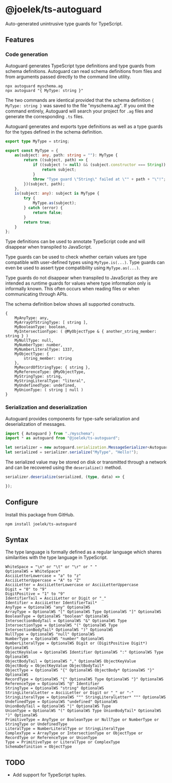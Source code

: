 # @joelek/ts-autoguard

Auto-generated unintrusive type guards for TypeScript.

## Features

### Code generation

Autoguard generates TypeScript type definitions and type guards from schema definitions. Autoguard can read schema definitions from files and from arguments passed directly to the command line utility.

```
npx autoguard myschema.ag
npx autoguard "{ MyType: string }"
```

The two commands are identical provided that the schema definition `{ MyType: string }` was saved to the file "myschema.ag". If you omit the command entirely, Autoguard will search your project for `.ag` files and generate the corresponding `.ts` files.

Autoguard generates and exports type definitions as well as a type guards for the types defined in the schema definition.

```ts
export type MyType = string;

export const MyType = {
	as(subject: any, path: string = ""): MyType {
		return ((subject, path) => {
			if ((subject != null) && (subject.constructor === String)) {
				return subject;
			}
			throw "Type guard \"String\" failed at \"" + path + "\"!";
		})(subject, path);
	},
	is(subject: any): subject is MyType {
		try {
			MyType.as(subject);
		} catch (error) {
			return false;
		}
		return true;
	}
};
```

Type definitions can be used to annotate TypeScript code and will disappear when transpiled to JavaScript.

Type guards can be used to check whether certain values are type compatible with user-defined types using `MyType.is(...)`. Type guards can even be used to assert type compatibility using `MyType.as(...)`.

Type guards do not disappear when transpiled to JavaScript as they are intended as runtime guards for values where type information only is informally known. This often occurs when reading files or when communicating through APIs.

The schema definition below shows all supported constructs.

```
{
	MyAnyType: any,
	MyArrayOfStringType: [ string ],
	MyBooleanType: boolean,
	MyIntersectionType: ( @MyObjectType & { another_string_member: string } )
	MyNullType: null,
	MyNumberType: number,
	MyNumberLiteralType: 1337,
	MyObjectType: {
		string_member: string
	},
	MyRecordOfStringType: { string },
	MyReferenceType: @MyObjectType,
	MyStringType: string,
	MyStringLiteralType: "literal",
	MyUndefinedType: undefined,
	MyUnionType: ( string | null )
}
```

### Serialization and deserialization

Autoguard provides components for type-safe serialization and deserialization of messages.

```ts
import { Autoguard } from "./myschema";
import * as autoguard from "@joelek/ts-autoguard";

let serializer = new autoguard.serialization.MessageSerializer<Autoguard>(Autoguard);
let serialized = serializer.serialize("MyType", "Hello!");
```

The serialized value may be stored on disk or transmitted through a network and can be recovered using the `deserialize()` method.

```ts
serializer.deserialize(serialized, (type, data) => {

});
```

## Configure

Install this package from GitHub.

```
npm install joelek/ts-autoguard
```

## Syntax

The type language is formally defined as a regular language which shares similarities with the type language in TypeScript.

```
WhiteSpace = "\n" or "\t" or "\r" or " "
OptionalWS = WhiteSpace*
AsciiLetterLowercase = "a" to "z"
AsciiLetterUppercase = "A" to "Z"
AsciiLetter = AsciiLetterLowercase or AsciiLetterUppercase
Digit = "0" to "9"
DigitPositive = "1" to "9"
IdentifierTail = AsciiLetter or Digit or "_"
Identifier = AsciiLetter IdentifierTail*
AnyType = OptionalWS "any" OptionalWS
ArrayType = OptionalWS "[" OptionalWS Type OptionalWS "]" OptionalWS
BooleanType = OptionalWS "boolean" OptionalWS
IntersectionBodyTail = OptionalWS "&" OptionalWS Type
IntersectionType = OptionalWS "(" OptionalWS Type IntersectionBodyTail* OptionalWS ")" OptionalWS
NullType = OptionalWS "null" OptionalWS
NumberType = OptionalWS "number" OptionalWS
NumberLiteralType = OptionalWS Digit or (DigitPositive Digit*) OptionalWS
ObjectKeyValue = OptionalWS Identifier OptionalWS ":" OptionalWS Type OptionalWS
ObjectBodyTail = OptionalWS "," OptionalWS ObjectKeyValue
ObjectBody = ObjectKeyValue ObjectBodyTail*
ObjectType = OptionalWS "{" OptionalWS ObjectBody* OptionalWS "}" OptionalWS
RecordType = OptionalWS "{" OptionalWS Type OptionalWS "}" OptionalWS
ReferenceType = OptionalWS "@" Identifier
StringType = OptionalWS "string" OptionalWS
StringLiteralLetter = AsciiLetter or Digit or "_" or "-"
StringLiteralType = OptionalWS """ StringLiteralLetter* """ OptionalWS
UndefinedType = OptionalWS "undefined" OptionalWS
UnionBodyTail = OptionalWS "|" OptionalWS Type
UnionType = OptionalWS "(" OptionalWS Type UnionBodyTail* OptionalWS ")" OptionalWS
PrimitiveType = AnyType or BooleanType or NullType or NumberType or StringType or UndefinedType
LiteralType = NumberLiteralType or StringLiteralType
ComplexType = ArrayType or IntersectionType or ObjectType or RecordType or ReferenceType or UnionType
Type = PrimitiveType or LiteralType or ComplexType
SchemaDefinition = ObjectType
```

## TODO

* Add support for TypeScript tuples.
